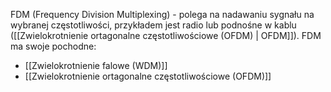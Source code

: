 FDM (Frequency Division Multiplexing) - polega na nadawaniu sygnału na wybranej częstotliwości, przykładem jest radio lub podnośne w kablu ([[Zwielokrotnienie ortagonalne częstotliwościowe (OFDM) | OFDM]]). FDM ma swoje pochodne: 
- [[Zwielokrotnienie falowe (WDM)]]
- [[Zwielokrotnienie ortagonalne częstotliwościowe (OFDM)]]